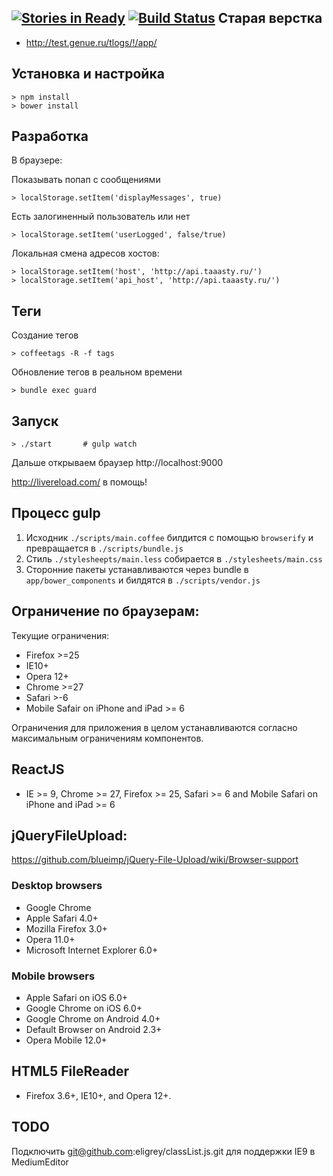 [![Stories in Ready](https://badge.waffle.io/BrandyMint/mmm-tasty-static.png?label=ready&title=Ready)](http://waffle.io/BrandyMint/mmm-tasty-static)
[![Build Status](https://travis-ci.org/taaasty/web-static.svg?branch=develop)](https://travis-ci.org/taaasty/web-static)
Старая верстка
-------------- 

* http://test.genue.ru/tlogs/!/app/

Установка и настройка 
---------------------

    > npm install
    > bower install


Разработка
----------

В браузере:

Показывать попап с сообщениями

    > localStorage.setItem('displayMessages', true)

Есть залогиненный пользователь или нет

    > localStorage.setItem('userLogged', false/true)

Локальная смена адресов хостов:

    > localStorage.setItem('host', 'http://api.taaasty.ru/')
    > localStorage.setItem('api_host', 'http://api.taaasty.ru/')

Теги
----

Создание тегов

    > coffeetags -R -f tags

Обновление тегов в реальном времени

    > bundle exec guard

Запуск
------

    > ./start       # gulp watch

Дальше открываем браузер http://localhost:9000

http://livereload.com/ в помощь!


Процесс gulp
------------

1. Исходник `./scripts/main.coffee` билдится с помощью `browserify` и превращается в `./scripts/bundle.js`
2. Стиль `./stylesheepts/main.less` собирается в `./stylesheets/main.css`
3. Сторонние пакеты устанавливаются через bundle в `app/bower_components` и билдятся в `./scripts/vendor.js`


Ограничение по браузерам:
------------------------

Текущие ограничения:

* Firefox >=25
* IE10+
* Opera 12+
* Chrome >=27
* Safari >-6
* Mobile Safair on iPhone and iPad >= 6

Ограничения для приложения в целом устанавливаются согласно максимальным ограничениям компонентов.

## ReactJS

* IE >= 9, Chrome >= 27, Firefox >= 25, Safari >= 6 and Mobile Safari on iPhone and iPad >= 6

## jQueryFileUpload:

https://github.com/blueimp/jQuery-File-Upload/wiki/Browser-support

### Desktop browsers

* Google Chrome
* Apple Safari 4.0+
* Mozilla Firefox 3.0+
* Opera 11.0+
* Microsoft Internet Explorer 6.0+

### Mobile browsers

* Apple Safari on iOS 6.0+
* Google Chrome on iOS 6.0+
* Google Chrome on Android 4.0+
* Default Browser on Android 2.3+
* Opera Mobile 12.0+

## HTML5 FileReader

* Firefox 3.6+, IE10+, and Opera 12+.

## TODO

Подключить git@github.com:eligrey/classList.js.git для поддержки IE9 в MediumEditor

